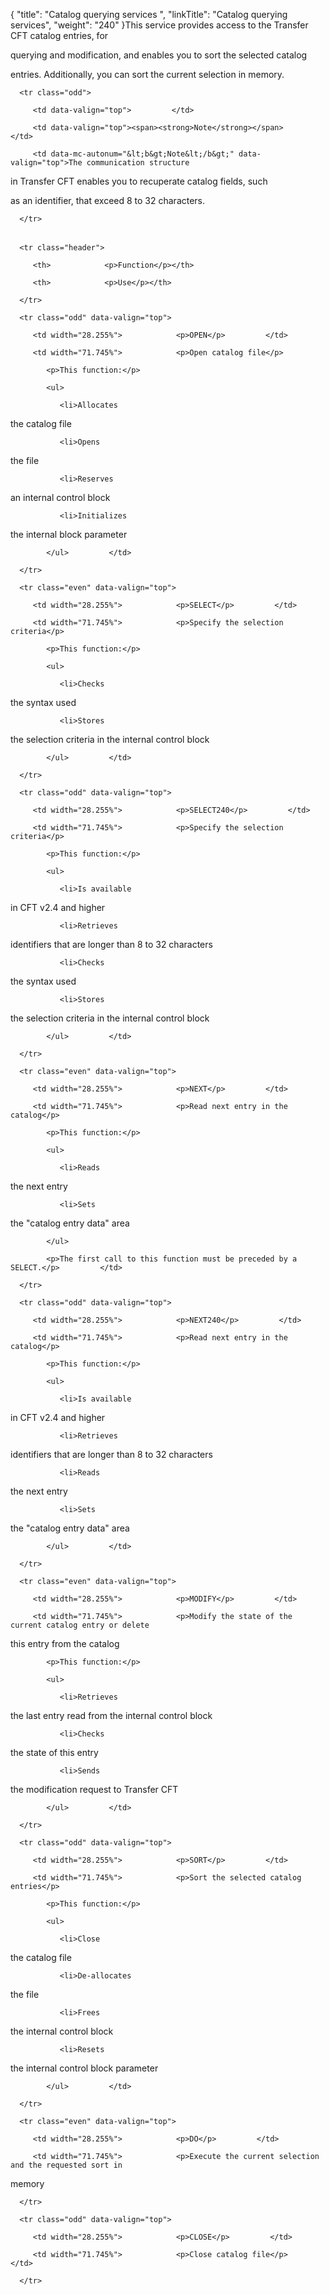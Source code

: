 {
    "title": "Catalog querying services ",
    "linkTitle": "Catalog querying services",
    "weight": "240"
}This service provides access to the Transfer CFT catalog entries, for
querying and modification, and enables you to sort the selected catalog
entries. Additionally, you can sort the current selection in memory.

<table data-cellpadding="0" data-cellspacing="0">
   <tbody>
      <tr class="odd">
         <td data-valign="top">         </td>
         <td data-valign="top"><span><strong>Note</strong></span>         </td>
         <td data-mc-autonum="&lt;b&gt;Note&lt;/b&gt;" data-valign="top">The communication structure
in Transfer CFT enables you to recuperate catalog fields, such
as an identifier, that exceed 8 to 32 characters.         </td>
      </tr>
   </tbody>
</table>

<table data-cellspacing="0">
   <thead>
      <tr class="header">
         <th>            <p>Function</p></th>
         <th>            <p>Use</p></th>
      </tr>
   </thead>
   <tbody>
      <tr class="odd" data-valign="top">
         <td width="28.255%">            <p>OPEN</p>         </td>
         <td width="71.745%">            <p>Open catalog file</p>
            <p>This function:</p>
            <ul>
               <li>Allocates
the catalog file               </li>
               <li>Opens
the file               </li>
               <li>Reserves
an internal control block               </li>
               <li>Initializes
the internal block parameter               </li>
            </ul>         </td>
      </tr>
      <tr class="even" data-valign="top">
         <td width="28.255%">            <p>SELECT</p>         </td>
         <td width="71.745%">            <p>Specify the selection criteria</p>
            <p>This function:</p>
            <ul>
               <li>Checks
the syntax used               </li>
               <li>Stores
the selection criteria in the internal control block               </li>
            </ul>         </td>
      </tr>
      <tr class="odd" data-valign="top">
         <td width="28.255%">            <p>SELECT240</p>         </td>
         <td width="71.745%">            <p>Specify the selection criteria</p>
            <p>This function:</p>
            <ul>
               <li>Is available
in CFT v2.4 and higher               </li>
               <li>Retrieves
identifiers that are longer than 8 to 32 characters               </li>
               <li>Checks
the syntax used               </li>
               <li>Stores
the selection criteria in the internal control block               </li>
            </ul>         </td>
      </tr>
      <tr class="even" data-valign="top">
         <td width="28.255%">            <p>NEXT</p>         </td>
         <td width="71.745%">            <p>Read next entry in the catalog</p>
            <p>This function:</p>
            <ul>
               <li>Reads
the next entry               </li>
               <li>Sets
the "catalog entry data" area               </li>
            </ul>
            <p>The first call to this function must be preceded by a SELECT.</p>         </td>
      </tr>
      <tr class="odd" data-valign="top">
         <td width="28.255%">            <p>NEXT240</p>         </td>
         <td width="71.745%">            <p>Read next entry in the catalog</p>
            <p>This function:</p>
            <ul>
               <li>Is available
in CFT v2.4 and higher               </li>
               <li>Retrieves
identifiers that are longer than 8 to 32 characters               </li>
               <li>Reads
the next entry               </li>
               <li>Sets
the "catalog entry data" area               </li>
            </ul>         </td>
      </tr>
      <tr class="even" data-valign="top">
         <td width="28.255%">            <p>MODIFY</p>         </td>
         <td width="71.745%">            <p>Modify the state of the current catalog entry or delete
this entry from the catalog</p>
            <p>This function:</p>
            <ul>
               <li>Retrieves
the last entry read from the internal control block               </li>
               <li>Checks
the state of this entry               </li>
               <li>Sends
the modification request to <span>Transfer CFT</span>               </li>
            </ul>         </td>
      </tr>
      <tr class="odd" data-valign="top">
         <td width="28.255%">            <p>SORT</p>         </td>
         <td width="71.745%">            <p>Sort the selected catalog entries</p>
            <p>This function:</p>
            <ul>
               <li>Close
the catalog file               </li>
               <li>De-allocates
the file               </li>
               <li>Frees
the internal control block               </li>
               <li>Resets
the internal control block parameter               </li>
            </ul>         </td>
      </tr>
      <tr class="even" data-valign="top">
         <td width="28.255%">            <p>DO</p>         </td>
         <td width="71.745%">            <p>Execute the current selection and the requested sort in
memory</p>         </td>
      </tr>
      <tr class="odd" data-valign="top">
         <td width="28.255%">            <p>CLOSE</p>         </td>
         <td width="71.745%">            <p>Close catalog file</p>         </td>
      </tr>
   </tbody>
</table>
